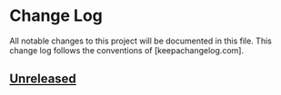# Change Log

All notable changes to this project will be documented in this file.
This change log follows the conventions of [keepachangelog.com].

[keepachangelog]: http://keepachangelog.com/

## [Unreleased][Unreleased]

[Unreleased]: https://github.com/rxedu/adventofcode-2015-clojure/compare/0.0.0...HEAD
